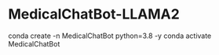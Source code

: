 # MedicalChatBot-LLAMA2

conda create -n MedicalChatBot python=3.8 -y
conda activate MedicalChatBot

